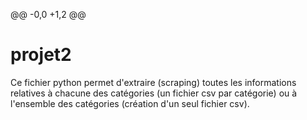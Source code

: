 @@ -0,0 +1,2 @@
# projet2
Ce fichier python permet d'extraire (scraping) toutes les informations relatives à chacune des catégories
(un fichier csv par catégorie) ou à l'ensemble des catégories (création d'un seul fichier csv).